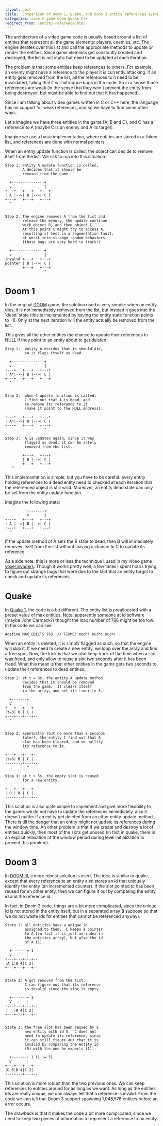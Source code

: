 ```yaml
---
layout: post
title:  Comparison of Doom 1, Quake, and Doom 3 entity references system
categories: code C game doom quake C++
redirect_from: /entity-reference.html
---
```


The architecture of a video game code is usually based around a list of
entities that represent all the game elements: players, enemies, etc.  The
engine iterates over this list and call the appropriate methods to update or
render the entities.  Since game elements get constantly created and destroyed,
the list is not static but need to be updated at each iteration.

The problem is that some entities keep references to others.  For example, an
enemy might have a reference to the player it is currently attacking.  If an
entity gets removed from the list, all the references to it need to be
invalidated, failing that it will introduce bugs in the code.  So in a sense
those references are weak (in the sense that they won't prevent the entity from
being destroyed, but must be able to find out that it has happened).

Since I am talking about video games written in C or C++ here, the language has
no support for weak references, and so we have to find some other ways.

Let's imagine we have three entities in the game (A, B and C), and C has a
reference to A (maybe C is an enemy and A its target).

Imagine we use a basic implementation, where entities are stored in a linked
list, and references are done with normal pointers.

When an entity update function is called, the object can decide to remove
itself from the list.  We risk to run into this situation:

    Step 1: entity A update function is called,
            A decides that it should be
            removed from the game.

      +---------------+
      v               |
    +---+   +---+   +---+
    | A |-->| B |-->| C |
    +---+   +---+   +---+
      ^


    Step 2: The engine removes A from the list and
            release the memory, the update continue
            with object B, and then object C.
            At this point C might try to access A,
            resulting at best in a segmentation fault,
            at worst into strange random behaviors
            (those bugs are very hard to track!)

      +---------------+
      v               |
    invalid +---+   +---+
    pointer | B |-->| C |
            +---+   +---+
                      ^


# Doom 1

In the original [DOOM] game, the solution used is very simple:  when an entity
dies, it is not immediately removed from the list, but instead it goes into the
'dead' state (this is implemented by having the entity state function points to
-1).  Only at the next iteration will the entity actually be removed from the
list.

This gives all the other entities the chance to update their references to NULL
if they point to an entity about to get deleted.

    Step 1:  entity A decides that is should die,
             so it flags itself as dead.

      +---------------+
      v               |
    +---+   +---+   +---+
    | A*|-->| B |-->| C |
    +---+   +---+   +---+
      ^


    Step 2:  when C update function is called,
             C find out that A is dead, and
             so remove its reference to it
             (make it point to the NULL address).

    +---+   +---+   +---+
    | A*|-->| B |-->| C |
    +---+   +---+   +---+
                      ^

    Step 3:  A is updated again, since it was
             flagged as dead, it can be safely
             removed from the list.

            +---+   +---+
            | B |-->| C |
            +---+   +---+
       ^


This implementation is simple, but you have to be careful: every entity holding
references to a dead entity need to checked at each iteration that the
referenced object is still valid.  Moreover, an entity dead state can only be
set from the entity update function.

Imagine the following state:

              +-------+
              v       |
    +---+   +---+   +---+
    | A |-->| B |-->| C |
    +---+   +---+   +---+
      ^

If the update method of A sets the B state to dead, then B will immediately
removes itself from the list without leaving a chance to C to update its
reference.

As a side note: this is more or less the technique I used in my video game
[voxel invaders].  Though it works pretty well, a few times I spent hours
trying to figure out strange bugs that were due to the fact that an entity
forgot to check and update its references.

# Quake

In [Quake 1], the code is a bit different.  The entity list is preallocated
with a preset value of max entities.  Note: apparently someone at id software
(maybe John Carmack?) thought the max number of 768 might be too low.  In the
code we can see:

    #define MAX_EDICTS 768  // FIXME: ouch! ouch! ouch!

When an entity is deleted, it is simply flagged as such, so that the engine
will skip it.  If we need to create a new entity, we loop over the array and
find a free spot.  Now, the trick is that we also keep track of the time when a
slot was freed, and only allow to reuse a slot two seconds after it has been
freed.  What this mean is that other entities in the game gets two seconds to
update their references to dead entities.

    Step 1: at t = 3s, the entity A update method
            decides that it should be removed
            from the game.  It clears itself
            in the array, and set its timer to 3.

      +-------+
      V       |
    +---+---+---+--
    |t=3| B | C |
    +---+---+---+--
      ^


    Step 2: eventually (but no more than 2 seconds
            later), the entity C find out that A
            slot has been cleared, and so nullify
            its reference to it.

    +---+---+---+--
    |t=3| B | C |
    +---+---+---+--
              ^

    Step 3: at t > 5s, the empty slot is reused
            for a new entity.

    +---+---+---+--
    | D | B | C |
    +---+---+---+--


This solution is also quite simple to implement and give more flexibility to
the game: we do not have to update the references immediately, also it doesn't
matter if an entity get deleted from an other entity update method.  There is
till the danger that an entity might not update its references during the
window time.  An other problem is that if we create and destroy a lot of
entities quickly, then most of the slots get unused (in fact in quake, there is
an explicit relaxation of the window period during level initialization to
prevent this problem).


# Doom 3

In [DOOM III], a more robust solution is used.  The idea is similar to quake,
except that every reference to an entity also stores an id that uniquely
identify the entity (an incremented counter).  If the slot pointed to has been
reused for an other entity, then we can figure it out by comparing the entity
id and the reference id.

In fact, in Doom 3 code, things are a bit more complicated, since the unique id
is not stored in the entity itself, but in a separated array (I suppose so that
we do not waste ids for entities that cannot be referenced anyway).


    State 1: all entities have a unique id
             assigned to them.  C keeps a pointer
             to A (in fact it is just an index in
             the entities array), but also the id
             of A (1).

      +-------+ 1
      V       |
    +---+---+---+--
    |A 1|B 4|C 2|
    +---+---+---+--


    State 2: A got removed from the list.
             C can figure out that its reference
             is invalid since the slot is empty.

      +-------+ 1
      V       |
    +---+---+---+--
    |   |B 4|C 2|
    +---+---+---+--


    State 3: the free slot has been reused by a
             new entity with id 5.  C does not
             need to update its reference, since
             it can still figure out that it is
             invalid by comparing the entity id
             (5) with the one he expects (1).

      +-------+ 1 (1 != 5)
      V       |
    +---+---+---+--
    |D 5|B 4|C 2|
    +---+---+---+--


This solution is more robust than the two previous ones.  We can keep
references to entities around for as long as we want.  As long as the entities
ids are really unique, we can always tell that a reference is invalid.  From
the code we can tell that Doom 3 support spawning 1,048,576 entities before an
error occurs.

The drawback is that it makes the code a bit more complicated, since we need to
keep two pieces of information to represent a reference to an entity.

[voxel invaders]: http://noctua-software.com/voxel-invaders
[DOOM]: https://github.com/id-Software/DOOM
[Quake 1]: https://github.com/id-Software/Quake
[DOOM III]: https://github.com/id-Software/DOOM-3

